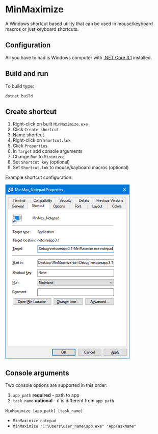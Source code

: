 MinMaximize
===========

A Windows shortcut based utility that can be used in mouse/keyboard macros or just keyboard shortcuts.

Configuration
-------------
All you have to had is Windows computer with [.NET Core 3.1](https://docs.microsoft.com/en-us/dotnet/core/install/windows?tabs=netcore31 ".NET Core 3.1") installed.

Build and run
-------------
To build type:
```console
dotnet build
```

Create shortcut 
-------------
1. Right-click on built `MinMaximize.exe`
2. Click `Create shortcut`
3. Name shortcut
4. Right-click on `Shortcut.lnk`
5. Click `Properties`
6. In `Target` add console arguments
7. Change `Run` to `Minimized`
8. Set `Shortcut key` (optional)
9. Set `Shortcut.lnk` to mouse/kayboard macros (optional)

Example shortcut configuration:

![Shortcut example](https://github.com/michallysak/MinMaximize/blob/master/shortcut_example.png?raw=true "Shortcut example")

Console arguments
-----------------
Two console options are supported in this order:
1. `app_path` **required**  - path to app
2. `task_name` **optional** -  if is different from `app_path`

`MinMaximize [app_path] [task_name]`

* `MinMaximize notepad`
* `MinMaximize "C:\Users\user_name\app.exe" "AppTaskName" `